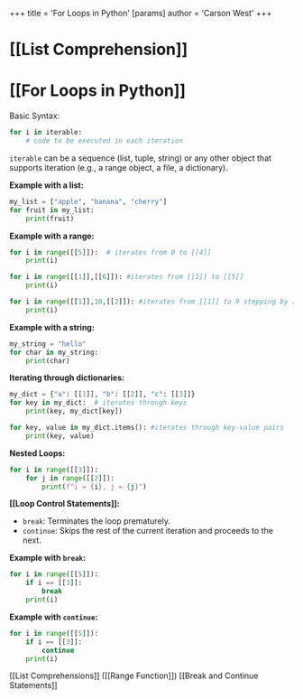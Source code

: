 +++
 title = 'For Loops in Python'
[params]
	author = 'Carson West'
+++
# [[List Comprehension]]
# [[For Loops in Python]] 
Basic Syntax:

```python
for i in iterable:
    # code to be executed in each iteration
```

`iterable` can be a sequence (list, tuple, string) or any other object that supports iteration (e.g., a range object, a file, a dictionary).


**Example with a list:**

```python
my_list = ["apple", "banana", "cherry"]
for fruit in my_list:
    print(fruit)
```

**Example with a range:**

```python
for i in range([[5]]):  # iterates from 0 to [[4]]
    print(i)

for i in range([[1]],[[6]]): #iterates from [[1]] to [[5]]
    print(i)

for i in range([[1]],10,[[2]]): #iterates from [[1]] to 9 stepping by [[2]]
    print(i)

```

**Example with a string:**

```python
my_string = "hello"
for char in my_string:
    print(char)
```

**Iterating through dictionaries:**

```python
my_dict = {"a": [[1]], "b": [[2]], "c": [[3]]}
for key in my_dict:  # iterates through keys
    print(key, my_dict[key])

for key, value in my_dict.items(): #iterates through key-value pairs
    print(key, value)
```

**Nested Loops:**

```python
for i in range([[3]]):
    for j in range([[2]]):
        print(f"i = {i}, j = {j}")
```

**[[Loop Control Statements]]:**

* `break`:  Terminates the loop prematurely.
* `continue`: Skips the rest of the current iteration and proceeds to the next.


**Example with `break`:**

```python
for i in range([[5]]):
    if i == [[3]]:
        break
    print(i)
```

**Example with `continue`:**

```python
for i in range([[5]]):
    if i == [[3]]:
        continue
    print(i)
```

[[List Comprehensions]]  ([[Range Function]]) [[Break and Continue Statements]]
